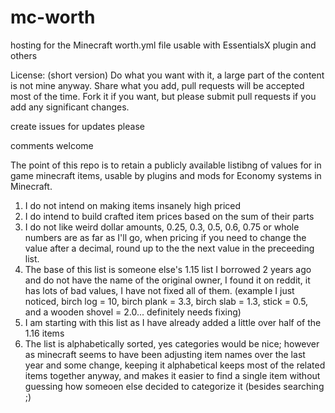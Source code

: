 # mc-worth
hosting for the Minecraft worth.yml file usable with EssentialsX plugin and others

License: (short version) Do what you want with it, a large part of the content is not mine anyway.  Share what you add, pull requests will be accepted most of the time.  Fork it if you want, but please submit pull requests if you add any significant changes.

create issues for updates please

comments welcome

The point of this repo is to retain a publicly available listibng of values for in game minecraft items, usable by plugins and mods for Economy systems in Minecraft.


1. I do not intend on making items insanely high priced
1. I do intend to build crafted item prices based on the sum of their parts
1. I do not like weird dollar amounts, 0.25, 0.3, 0.5, 0.6, 0.75 or whole numbers are as far as I'll go, when pricing if you need to change the value after a decimal, round up to the the next value in the preceeding list.
1. The base of this list is someone else's 1.15 list I borrowed 2 years ago and do not have the name of the original owner, I found it on reddit, it has lots of bad values, I have not fixed all of them. (example I just noticed, birch log = 10, birch plank = 3.3, birch slab = 1.3, stick = 0.5, and a wooden shovel = 2.0... definitely needs fixing)
1. I am starting with this list as I have already added a little over half of the 1.16 items
1. The list is alphabetically sorted, yes categories would be nice; however as minecraft seems to have been adjusting item names over the last year and some change, keeping it alphabetical keeps most of the related items together anyway, and makes it easier to find a single item without guessing how someoen else decided to categorize it (besides searching ;)
